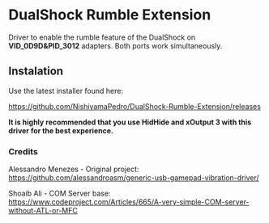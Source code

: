 # DualShock Rumble Extension

Driver to enable the rumble feature of the DualShock on **VID_0D9D&PID_3012** adapters. 
Both ports work simultaneously.

## Instalation
Use the latest installer found here:

https://github.com/NishiyamaPedro/DualShock-Rumble-Extension/releases

**It is highly recommended that you use HidHide and xOutput 3 with this driver for the best experience.**

### Credits

Alessandro Menezes - Original project: https://github.com/alessandroasm/generic-usb-gamepad-vibration-driver/

Shoaib Ali - COM Server base: https://www.codeproject.com/Articles/665/A-very-simple-COM-server-without-ATL-or-MFC
